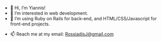 - 👋 Hi, I’m Yiannis!
- 👀 I’m interested in web development.
- 🌱 I’m using Ruby on Rails for back-end, and HTML/CSS/Javascript for front-end projects.
<!--- 💞️ I’m looking to collaborate on anything, as long as I can learn something! --->
- 📫 Reach me at my email: RossiadisJ@gmail.com

<!---
YiannisRoss/YiannisRoss is a ✨ special ✨ repository because its `README.md` (this file) appears on your GitHub profile.
You can click the Preview link to take a look at your changes.
--->
